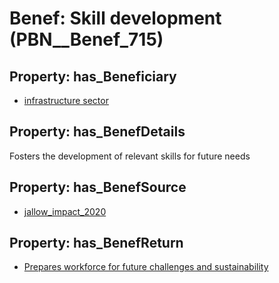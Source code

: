 # Benef: __Skill development__ (PBN__Benef_715)

## Property: has_Beneficiary

* [infrastructure sector](../Stakeholder/PBN__Stakeholder_299)

## Property: has_BenefDetails

Fosters the development of relevant skills for future needs

## Property: has_BenefSource

* [jallow_impact_2020](../Article/PBN__Article_141)

## Property: has_BenefReturn

* [Prepares workforce for future challenges and sustainability](../BenefReturn/PBN__BenefReturn_768)

